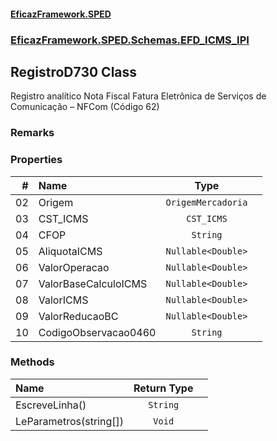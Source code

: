 #### [EficazFramework.SPED](EficazFrameworkSPED.md 'EficazFramework SPED')
### [EficazFramework.SPED.Schemas.EFD_ICMS_IPI](EficazFramework.SPED.Schemas.EFD_ICMS_IPI.md 'EficazFramework.SPED.Schemas.EFD_ICMS_IPI')

## RegistroD730 Class

Registro analítico Nota Fiscal Fatura Eletrônica de Serviços de Comunicação – NFCom (Código 62)

### Remarks
### Properties

| # | Name | Type | |
| ---: | :--- | :---: | :--- |
| 02 | Origem | `OrigemMercadoria` |  |
| 03 | CST_ICMS | `CST_ICMS` |  |
| 04 | CFOP | `String` |  |
| 05 | AliquotaICMS | `Nullable<Double>` |  |
| 06 | ValorOperacao | `Nullable<Double>` |  |
| 07 | ValorBaseCalculoICMS | `Nullable<Double>` |  |
| 08 | ValorICMS | `Nullable<Double>` |  |
| 09 | ValorReducaoBC | `Nullable<Double>` |  |
| 10 | CodigoObservacao0460 | `String` |  |
### Methods

| Name | Return Type | |
| :--- | :---: | :--- |
| EscreveLinha() | `String` |  |
| LeParametros(string[]) | `Void` |  |
